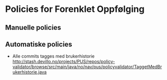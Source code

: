 # Policies for Forenklet Oppfølging

## Manuelle policies 


## Automatiske policies
- Alle commits tagges med brukerhistorie
http://stash.devillo.no/projects/PUS/repos/policy-validator/browse/src/main/java/no/nav/pus/policyvalidator/TaggetMedBrukerhistorie.java

